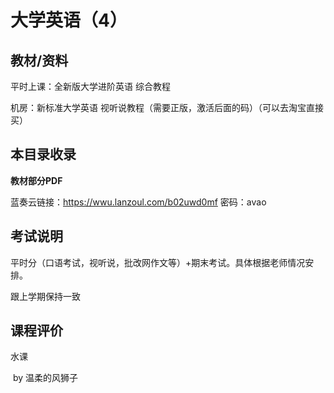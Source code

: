 # 大学英语（4）

## 教材/资料

平时上课：全新版大学进阶英语 综合教程

机房：新标准大学英语 视听说教程（需要正版，激活后面的码）（可以去淘宝直接买）



## 本目录收录

**教材部分PDF**

蓝奏云链接：https://wwu.lanzoul.com/b02uwd0mf 密码：avao



## 考试说明

平时分（口语考试，视听说，批改网作文等）+期末考试。具体根据老师情况安排。

跟上学期保持一致



## 课程评价

水课

​																																													by 温柔的风狮子

